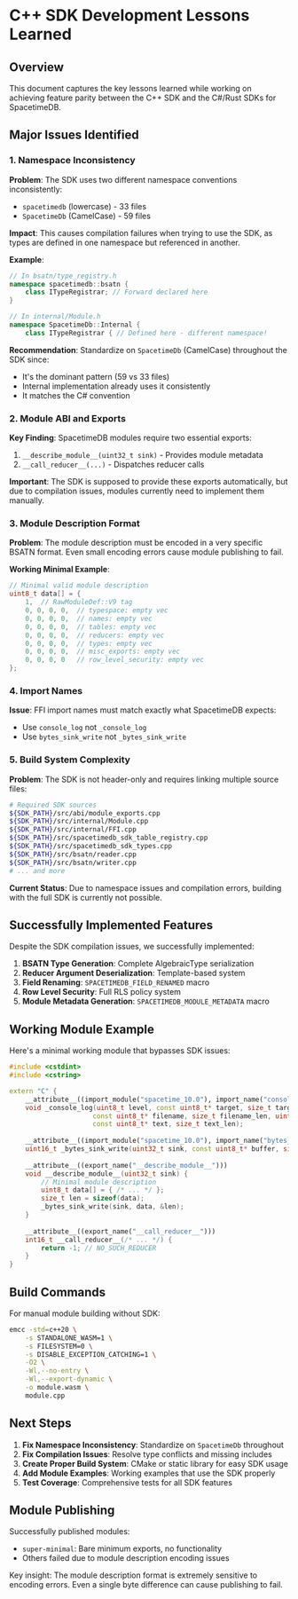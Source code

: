 # C++ SDK Development Lessons Learned

## Overview

This document captures the key lessons learned while working on achieving feature parity between the C++ SDK and the C#/Rust SDKs for SpacetimeDB.

## Major Issues Identified

### 1. Namespace Inconsistency

**Problem**: The SDK uses two different namespace conventions inconsistently:
- `spacetimedb` (lowercase) - 33 files
- `SpacetimeDb` (CamelCase) - 59 files

**Impact**: This causes compilation failures when trying to use the SDK, as types are defined in one namespace but referenced in another.

**Example**:
```cpp
// In bsatn/type_registry.h
namespace spacetimedb::bsatn {
    class ITypeRegistrar; // Forward declared here
}

// In internal/Module.h
namespace SpacetimeDb::Internal {
    class ITypeRegistrar { // Defined here - different namespace!
```

**Recommendation**: Standardize on `SpacetimeDb` (CamelCase) throughout the SDK since:
- It's the dominant pattern (59 vs 33 files)
- Internal implementation already uses it consistently
- It matches the C# convention

### 2. Module ABI and Exports

**Key Finding**: SpacetimeDB modules require two essential exports:
1. `__describe_module__(uint32_t sink)` - Provides module metadata
2. `__call_reducer__(...)` - Dispatches reducer calls

**Important**: The SDK is supposed to provide these exports automatically, but due to compilation issues, modules currently need to implement them manually.

### 3. Module Description Format

**Problem**: The module description must be encoded in a very specific BSATN format. Even small encoding errors cause module publishing to fail.

**Working Minimal Example**:
```cpp
// Minimal valid module description
uint8_t data[] = {
    1,  // RawModuleDef::V9 tag
    0, 0, 0, 0,  // typespace: empty vec
    0, 0, 0, 0,  // names: empty vec  
    0, 0, 0, 0,  // tables: empty vec
    0, 0, 0, 0,  // reducers: empty vec
    0, 0, 0, 0,  // types: empty vec
    0, 0, 0, 0,  // misc_exports: empty vec
    0, 0, 0, 0   // row_level_security: empty vec
};
```

### 4. Import Names

**Issue**: FFI import names must match exactly what SpacetimeDB expects:
- Use `console_log` not `_console_log`
- Use `bytes_sink_write` not `_bytes_sink_write`

### 5. Build System Complexity

**Problem**: The SDK is not header-only and requires linking multiple source files:
```bash
# Required SDK sources
${SDK_PATH}/src/abi/module_exports.cpp
${SDK_PATH}/src/internal/Module.cpp
${SDK_PATH}/src/internal/FFI.cpp
${SDK_PATH}/src/spacetimedb_sdk_table_registry.cpp
${SDK_PATH}/src/spacetimedb_sdk_types.cpp
${SDK_PATH}/src/bsatn/reader.cpp
${SDK_PATH}/src/bsatn/writer.cpp
# ... and more
```

**Current Status**: Due to namespace issues and compilation errors, building with the full SDK is currently not possible.

## Successfully Implemented Features

Despite the SDK compilation issues, we successfully implemented:

1. **BSATN Type Generation**: Complete AlgebraicType serialization
2. **Reducer Argument Deserialization**: Template-based system
3. **Field Renaming**: `SPACETIMEDB_FIELD_RENAMED` macro
4. **Row Level Security**: Full RLS policy system
5. **Module Metadata Generation**: `SPACETIMEDB_MODULE_METADATA` macro

## Working Module Example

Here's a minimal working module that bypasses SDK issues:

```cpp
#include <cstdint>
#include <cstring>

extern "C" {
    __attribute__((import_module("spacetime_10.0"), import_name("console_log")))
    void _console_log(uint8_t level, const uint8_t* target, size_t target_len,
                     const uint8_t* filename, size_t filename_len, uint32_t line_number,
                     const uint8_t* text, size_t text_len);
    
    __attribute__((import_module("spacetime_10.0"), import_name("bytes_sink_write")))
    uint16_t _bytes_sink_write(uint32_t sink, const uint8_t* buffer, size_t* buffer_len);
    
    __attribute__((export_name("__describe_module__")))
    void __describe_module__(uint32_t sink) {
        // Minimal module description
        uint8_t data[] = { /* ... */ };
        size_t len = sizeof(data);
        _bytes_sink_write(sink, data, &len);
    }
    
    __attribute__((export_name("__call_reducer__")))
    int16_t __call_reducer__(/* ... */) {
        return -1; // NO_SUCH_REDUCER
    }
}
```

## Build Commands

For manual module building without SDK:
```bash
emcc -std=c++20 \
    -s STANDALONE_WASM=1 \
    -s FILESYSTEM=0 \
    -s DISABLE_EXCEPTION_CATCHING=1 \
    -O2 \
    -Wl,--no-entry \
    -Wl,--export-dynamic \
    -o module.wasm \
    module.cpp
```

## Next Steps

1. **Fix Namespace Inconsistency**: Standardize on `SpacetimeDb` throughout
2. **Fix Compilation Issues**: Resolve type conflicts and missing includes
3. **Create Proper Build System**: CMake or static library for easy SDK usage
4. **Add Module Examples**: Working examples that use the SDK properly
5. **Test Coverage**: Comprehensive tests for all SDK features

## Module Publishing

Successfully published modules:
- `super-minimal`: Bare minimum exports, no functionality
- Others failed due to module description encoding issues

Key insight: The module description format is extremely sensitive to encoding errors. Even a single byte difference can cause publishing to fail.